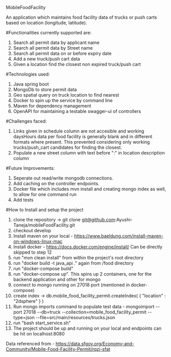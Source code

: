 MobileFoodFacility

An application which maintains food facility data of trucks or push carts based on location (longitude, latitude). 

#Functionalities currently supported are:
1. Search all permit data by applicant name
2. Search all permit data by Street name
3. Search all permit data on or before expiry date
4. Add a new truck/push cart data
5. Given a location find the closest non expired truck/push cart

#Technologies used:
1. Java spring boot
2. MongoDb to store permit data
3. Geo spatial query on truck location to find nearest
4. Docker to spin up the service by command line
5. Maven for dependency management
6. OpenAPI for maintaining a testable swagger-ui of controllers

#Challenges faced:
1. Links given in schedule column are not accesible and working daysHours data per food facility is generally blank and in different formats where present.
This prevented considering only working trucks/push_cart candidates for finding the closest.
2. Populate a new street column with text before ":" in location description column

#Future Improvements:
1. Seperate out read/write mongodb connections.
2. Add caching on the controller endpoints.
3. Docker file which includes mvn install and creating mongo index as well, to allow for one command run
4. Add tests

#How to Install and setup the project
1. clone the repository -> git clone git@github.com:Ayushi-Taneja/mobileFoodFacility.git
2. checkout develop
3. Install maven on your local - https://www.baeldung.com/install-maven-on-windows-linux-mac
4. Install docker - https://docs.docker.com/engine/install/
Can be directly skipped to step 12
5. run "mvn clean install" from within the project's root directory
6. run "docker build -t java_api ." again from /food directory
7. run "docker-compose build"
8. run "docker-compose up". This spins up 2 containers, one for the backend application and other for mongo 
9. connect to mongo running on 27018 port (mentioned in docker-compose)
10. create index -> db.mobile_food_facility_permit.createIndex( { "location" : "2dsphere" } )
11. Run mongo imports command to populate test data - mongoimport --port 27018 --db=truck --collection=mobile_food_facility_permit --type=json --file=src/main/resources/trucks.json
12. run "bash start_service.sh"
11. The project should be up and running on your local and endpoints can be hit on localhost:8080

Data referenced from - https://data.sfgov.org/Economy-and-Community/Mobile-Food-Facility-Permit/rqzj-sfat

